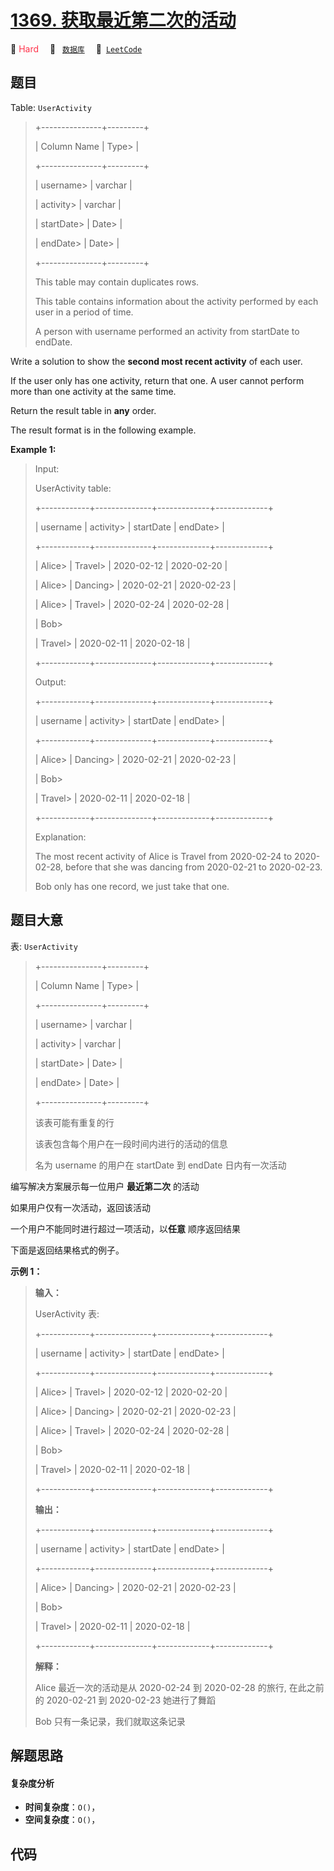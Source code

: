 # [1369. 获取最近第二次的活动](https://leetcode.com/problems/get-the-second-most-recent-activity)

🔴 <font color=#ff334b>Hard</font>&emsp; 🔖&ensp; [`数据库`](/tag/database.md)&emsp; 🔗&ensp;[`LeetCode`](https://leetcode.com/problems/get-the-second-most-recent-activity)

## 题目

Table: `UserActivity`

> 
> 
> 
> 
> 
> +---------------+---------+
> 
> | Column Name   | Type> 
> |
> 
> +---------------+---------+
> 
> | username> 
>   | varchar |
> 
> | activity> 
>   | varchar |
> 
> | startDate> 
>  | Date> 
> |
> 
> | endDate> 
>    | Date> 
> |
> 
> +---------------+---------+
> 
> This table may contain duplicates rows.
> 
> This table contains information about the activity performed by each user in a period of time.
> 
> A person with username performed an activity from startDate to endDate.
> 
> 



Write a solution to show the **second most recent activity** of each user.

If the user only has one activity, return that one. A user cannot perform more
than one activity at the same time.

Return the result table in **any** order.

The result format is in the following example.



**Example 1:**

> Input: 
> 
> UserActivity table:
> 
> +------------+--------------+-------------+-------------+
> 
> | username   | activity> 
>  | startDate   | endDate> 
>  |
> 
> +------------+--------------+-------------+-------------+
> 
> | Alice> 
>   | Travel> 
>    | 2020-02-12  | 2020-02-20  |
> 
> | Alice> 
>   | Dancing> 
>   | 2020-02-21  | 2020-02-23  |
> 
> | Alice> 
>   | Travel> 
>    | 2020-02-24  | 2020-02-28  |
> 
> | Bob> 
> > 
> | Travel> 
>    | 2020-02-11  | 2020-02-18  |
> 
> +------------+--------------+-------------+-------------+
> 
> Output: 
> 
> +------------+--------------+-------------+-------------+
> 
> | username   | activity> 
>  | startDate   | endDate> 
>  |
> 
> +------------+--------------+-------------+-------------+
> 
> | Alice> 
>   | Dancing> 
>   | 2020-02-21  | 2020-02-23  |
> 
> | Bob> 
> > 
> | Travel> 
>    | 2020-02-11  | 2020-02-18  |
> 
> +------------+--------------+-------------+-------------+
> 
> Explanation: 
> 
> The most recent activity of Alice is Travel from 2020-02-24 to 2020-02-28, before that she was dancing from 2020-02-21 to 2020-02-23.
> 
> Bob only has one record, we just take that one.
> 
> 


## 题目大意

表: `UserActivity`

> 
> 
> 
> 
> 
> +---------------+---------+
> 
> | Column Name   | Type> 
> |
> 
> +---------------+---------+
> 
> | username> 
>   | varchar |
> 
> | activity> 
>   | varchar |
> 
> | startDate> 
>  | Date> 
> |
> 
> | endDate> 
>    | Date> 
> |
> 
> +---------------+---------+
> 
> 该表可能有重复的行
> 
> 该表包含每个用户在一段时间内进行的活动的信息
> 
> 名为 username 的用户在 startDate 到 endDate 日内有一次活动
> 
> 



编写解决方案展示每一位用户 **最近第二次** 的活动

如果用户仅有一次活动，返回该活动

一个用户不能同时进行超过一项活动，以**任意** 顺序返回结果

下面是返回结果格式的例子。



**示例 1：**

> 
> 
> 
> 
> 
> **输入：**
> 
> UserActivity 表:
> 
> +------------+--------------+-------------+-------------+
> 
> | username   | activity> 
>  | startDate   | endDate> 
>  |
> 
> +------------+--------------+-------------+-------------+
> 
> | Alice> 
>   | Travel> 
>    | 2020-02-12  | 2020-02-20  |
> 
> | Alice> 
>   | Dancing> 
>   | 2020-02-21  | 2020-02-23  |
> 
> | Alice> 
>   | Travel> 
>    | 2020-02-24  | 2020-02-28  |
> 
> | Bob> 
> > 
> | Travel> 
>    | 2020-02-11  | 2020-02-18  |
> 
> +------------+--------------+-------------+-------------+
> 
> **输出：**
> 
> +------------+--------------+-------------+-------------+
> 
> | username   | activity> 
>  | startDate   | endDate> 
>  |
> 
> +------------+--------------+-------------+-------------+
> 
> | Alice> 
>   | Dancing> 
>   | 2020-02-21  | 2020-02-23  |
> 
> | Bob> 
> > 
> | Travel> 
>    | 2020-02-11  | 2020-02-18  |
> 
> +------------+--------------+-------------+-------------+
> 
> **解释：**
> 
> Alice 最近一次的活动是从 2020-02-24 到 2020-02-28 的旅行, 在此之前的 2020-02-21 到 2020-02-23 她进行了舞蹈
> 
> Bob 只有一条记录，我们就取这条记录


## 解题思路

#### 复杂度分析

- **时间复杂度**：`O()`，
- **空间复杂度**：`O()`，

## 代码

```javascript

```